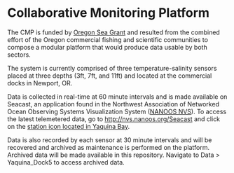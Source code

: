 # Collaborative Monitoring Platform
The CMP is funded by [Oregon Sea Grant](https://seagrant.oregonstate.edu/) and resulted from the combined effort of the Oregon commercial fishing and scientific communities to compose a modular platform that would produce data usable by both sectors.

The system is currently comprised of three temperature-salinity sensors placed at three depths (3ft, 7ft, and 11ft) and located at the commercial docks in Newport, OR.

Data is collected in real-time at 60 minute intervals and is made available on Seacast, an application found in the Northwest Association of Networked Ocean Observing Systems Visualization System ([NANOOS NVS](http://nvs.nanoos.org)). To access the latest telemetered data, go to http://nvs.nanoos.org/Seacast and click on the [station icon located in Yaquina Bay](http://nvs.nanoos.org/Seacast?action=oiw:fixed_platform:OSU_Yaquina).

Data is also recorded by each sensor at 30 minute intervals and will be recovered and archived as maintenance is performed on the platform. Archived data will be made available in this repository.
Navigate to Data > Yaquina_Dock5 to access archived data.
